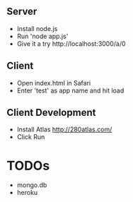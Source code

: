Server
------
* Install node.js
* Run 'node app.js'
* Give it a try http://localhost:3000/a/0

Client
------
* Open index.html in Safari
* Enter 'test' as app name and hit load

Client Development
------
* Install Atlas http://280atlas.com/
* Click Run

TODOs
=====
* mongo.db 
* heroku
